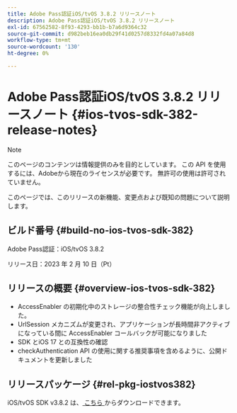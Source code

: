 ```yaml
---
title: Adobe Pass認証iOS/tvOS 3.8.2 リリースノート
description: Adobe Pass認証iOS/tvOS 3.8.2 リリースノート
exl-id: 67562582-8f93-4293-bb1b-b7a6d9364c32
source-git-commit: d982beb16ea0db29f41d0257d8332fd4a07a84d8
workflow-type: tm+mt
source-wordcount: '130'
ht-degree: 0%

---
```


# Adobe Pass認証iOS/tvOS 3.8.2 リリースノート {#ios-tvos-sdk-382-release-notes}

>[!NOTE]
>
>このページのコンテンツは情報提供のみを目的としています。 この API を使用するには、Adobeから現在のライセンスが必要です。 無許可の使用は許可されていません。

このページでは、このリリースの新機能、変更点および既知の問題について説明します。

## ビルド番号 {#build-no-ios-tvos-sdk-382}

Adobe Pass認証：iOS/tvOS 3.8.2

リリース日：2023 年 2 月 10 日（Pt）



## リリースの概要 {#overview-ios-tvos-sdk-382}

* AccessEnabler の初期化中のストレージの整合性チェック機能が向上しました。
* UrlSession メカニズムが変更され、アプリケーションが長時間非アクティブになっている間に AccessEnabler コールバックが可能になりました
* SDK とiOS 17 との互換性の確認
* checkAuthentication API の使用に関する推奨事項を含めるように、公開ドキュメントを更新しました


## リリースパッケージ {#rel-pkg-iostvos382}

iOS/tvOS SDK v3.8.2 は、[ こちら ](https://tve.zendesk.com/hc/en-us/articles/204963209-iOS-tvOS-Native-AccessEnabler-Library) からダウンロードできます。
